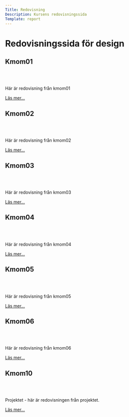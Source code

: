 ```yaml
---
Title: Redovisning
Description: Kursens redovisningssida
Template: report
---
```


Redovisningssida för design
==========================

<div class="kmom-box">
<h2>Kmom01</h2>
<br><br>
<p>Här är redovisning från kmom01</p>      
<a href="report/kmom01"><p>Läs mer...</p></a>   
</div>

<div class="kmom-box">
<h2>Kmom02</h2>
<br><br>
<p>Här är redovisning från kmom02</p>
<a href="report/kmom02"><p>Läs mer...</p></a>     
</div>

<div class="kmom-box">
<h2>Kmom03</h2>
<br><br>
<p>Här är redovisning från kmom03</p>  
<a href="report/kmom03"><p>Läs mer...</p></a>      
</div>

<div class="kmom-box">
<h2>Kmom04</h2>
<br><br>
<p>Här är redovisning från kmom04</p> 
<a href="report/kmom04"><p>Läs mer...</p></a>      
</div>

<div class="kmom-box">
<h2>Kmom05</h2>
<br><br>
<p>Här är redovisning från kmom05</p>
<a href="report/kmom05"><p>Läs mer...</p></a>        
</div>

<div class="kmom-box">
<h2>Kmom06</h2>
<br><br>
<p>Här är redovisning från kmom06</p>   
<a href="report/kmom06"><p>Läs mer...</p></a>     
</div>

<div class="kmom-box project">
<h2>Kmom10</h2>
<br><br>
<p>Projektet - här är redovisningen från projektet.</p>
<a href="report/kmom10"><p>Läs mer...</p></a>   
</div>